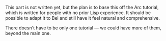 This part is not written yet, but the plan is to base this off the Arc tutorial, which is written for people with no prior Lisp experience.
It should be possible to adapt it to Bel and still have it feel natural and comprehensive.

There doesn't have to be only one tutorial — we could have more of them, beyond the main one.
